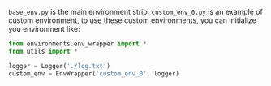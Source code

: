 ```base_env.py``` is the main environment strip.
```custom_env_0.py``` is an example of custom environment, to use these custom environments, you can initialize you environment like:

```python
from environments.env_wrapper import *
from utils import *

logger = Logger('./log.txt')
custom_env = EnvWrapper('custom_env_0', logger)
```